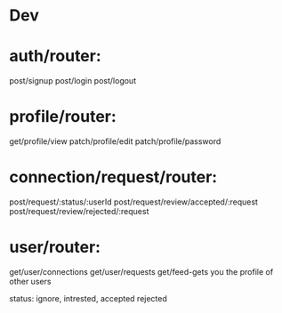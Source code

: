 # Dev 
# auth/router:
post/signup
post/login
post/logout

# profile/router:
get/profile/view
patch/profile/edit
patch/profile/password

# connection/request/router:
post/request/:status/:userId
post/request/review/accepted/:request
post/request/review/rejected/:request

# user/router:
get/user/connections
get/user/requests
get/feed-gets you the profile of other users 

status: ignore,  intrested, accepted rejected